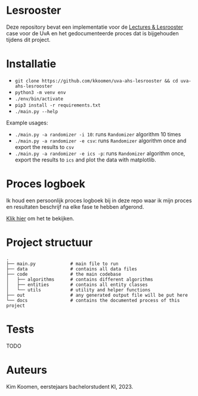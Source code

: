 # Lesrooster

Deze repository bevat een implementatie voor de
[Lectures & Lesrooster](https://ah.proglab.nl/cases/lectures-en-lesroosters)
case voor de UvA en het gedocumenteerde proces dat is bijgehouden tijdens dit
project.

# Installatie

- `git clone https://github.com/kkoomen/uva-ahs-lesrooster && cd uva-ahs-lesrooster`
- `python3 -m venv env`
- `./env/bin/activate`
- `pip3 install -r requirements.txt`
- `./main.py --help`

Example usages:
- `./main.py -a randomizer -i 10`: runs `Randomizer` algorithm 10 times
- `./main.py -a randomizer -e csv`: runs `Randomizer` algorithm once and export the results to `csv`
- `./main.py -a randomizer -e ics -p`: runs `Randomizer` algorithm once, export the results to `ics` and plot the data with matplotlib.

# Proces logboek

Ik houd een persoonlijk proces logboek bij in deze repo waar ik mijn proces en
resultaten beschrijf na elke fase te hebben afgerond.

[Klik hier](./docs/README.md) om het te bekijken.

# Project structuur

```
.
├── main.py             # main file to run
├── data                # contains all data files
├── code                # the main codebase
│   ├── algorithms      # contains different algorithms
│   ├── entities        # contains all entity classes
│   └── utils           # utility and helper functions
├── out                 # any generated output file will be put here
└── docs                # contains the documented process of this project
```

# Tests

TODO

# Auteurs

Kim Koomen, eerstejaars bachelorstudent KI, 2023.
